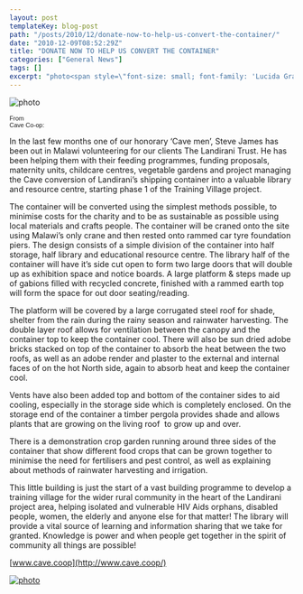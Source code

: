 ```yaml
---
layout: post
templateKey: blog-post
path: "/posts/2010/12/donate-now-to-help-us-convert-the-container/"
date: "2010-12-09T08:52:29Z"
title: "DONATE NOW TO HELP US CONVERT THE CONTAINER"
categories: ["General News"]
tags: []
excerpt: "photo<span style=\"font-size: small; font-family: 'Lucida Grande',Arial,Helvetica,sans-serif;\"><sp..."
---
```


![photo](http://www.landirani.org/image_library/news/full_size/4d00c47d8fa83crane_gift.jpg)

<span style="font-size: small; font-family: 'Lucida Grande',Arial,Helvetica,sans-serif;"><span style="font-size: 11px; white-space: pre;">From Cave Co-op:</span></span>

In the last few months one of our honorary ‘Cave men’, Steve James has been out in Malawi volunteering for our clients The Landirani Trust. He has been helping them with their feeding programmes, funding proposals, maternity units, childcare centres, vegetable gardens and project managing the Cave conversion of Landirani’s shipping container into a valuable library and resource centre, starting phase 1 of the Training Village project.

The container will be converted using the simplest methods possible, to minimise costs for the charity and to be as sustainable as possible using local materials and crafts people. The container will be craned onto the site using Malawi’s only crane and then rested onto rammed car tyre foundation piers. The design consists of a simple division of the container into half storage, half library and educational resource centre. The library half of the container will have it’s side cut open to form two large doors that will double up as exhibition space and notice boards. A large platform & steps made up of gabions filled with recycled concrete, finished with a rammed earth top will form the space for out door seating/reading.

The platform will be covered by a large corrugated steel roof for shade, shelter from the rain during the rainy season and rainwater harvesting. The double layer roof allows for ventilation between the canopy and the container top to keep the container cool. There will also be sun dried adobe bricks stacked on top of the container to absorb the heat between the two roofs, as well as an adobe render and plaster to the external and internal faces of on the hot North side, again to absorb heat and keep the container cool.

Vents have also been added top and bottom of the container sides to aid cooling, especially in the storage side which is completely enclosed. On the storage end of the container a timber pergola provides shade and allows plants that are growing on the living roof  to grow up and over.

There is a demonstration crop garden running around three sides of the container that show different food crops that can be grown together to minimise the need for fertilisers and pest control, as well as explaining about methods of rainwater harvesting and irrigation.

This little building is just the start of a vast building programme to develop a training village for the wider rural community in the heart of the Landirani project area, helping isolated and vulnerable HIV Aids orphans, disabled people, women, the elderly and anyone else for that matter! The library will provide a vital source of learning and information sharing that we take for granted. Knowledge is power and when people get together in the spirit of community all things are possible!

[www.cave.coop](http://www.cave.coop/)

[![photo](http://www.landirani.org/image_library/news/full_size/4d00c13011ce5cave_co-operative_sustainable_architecture.jpg)](http://www.cave.coop/)